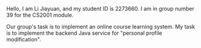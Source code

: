 Hello, I am Li Jiayuan, and my student ID is 2273660. 
I am in group number 39 for the CS2001 module.

Our group's task is to implement an online course learning system. 
My task is to implement the backend Java service for "personal profile modification".